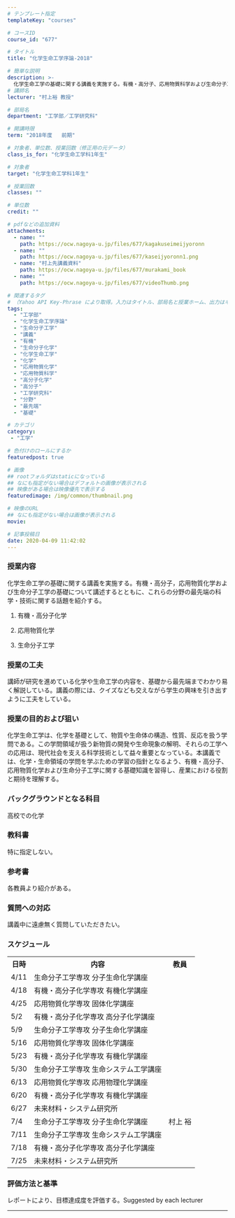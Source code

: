 ```yaml
---
# テンプレート指定
templateKey: "courses"

# コースID
course_id: "677"

# タイトル
title: "化学生命工学序論-2018"

# 簡単な説明
description: >-
  化学生命工学の基礎に関する講義を実施する。有機・高分子、応用物質科学および生命分子工学の基礎について講述するとともに、これらの分野の最先端の化学・技術に関する話題を紹介する。 1. 有機・高分子化学　2. 応用物質化学　3. 生命分子化学 ....
# 講師名
lecturer: "村上裕 教授"

# 部局名
department: "工学部／工学研究科"

# 開講時限
term: "2018年度	前期"

# 対象者、単位数、授業回数（修正用の元データ）
class_is_for: "化学生命工学科1年生"

# 対象者
target: "化学生命工学科1年生"

# 授業回数
classes: ""

# 単位数
credit: ""

# pdfなどの追加資料
attachments:
  - name: "" 
    path: https://ocw.nagoya-u.jp/files/677/kagakuseimeijyoronn
  - name: "" 
    path: https://ocw.nagoya-u.jp/files/677/kaseijyoronn1.png
  - name: "村上先講義資料" 
    path: https://ocw.nagoya-u.jp/files/677/murakami_book
  - name: "" 
    path: https://ocw.nagoya-u.jp/files/677/videoThumb.png

# 関連するタグ
# （Yahoo API Key-Phrase により取得。入力はタイトル、部局名と授業ホーム、出力はキーフレーズ（tags））
tags:
  - "工学部"
  - "化学生命工学序論"
  - "生命分子工学"
  - "講義"
  - "有機"
  - "生命分子化学"
  - "化学生命工学"
  - "化学"
  - "応用物質化学"
  - "応用物質科学"
  - "高分子化学"
  - "高分子"
  - "工学研究科"
  - "分野"
  - "最先端"
  - "基礎"

# カテゴリ
category:
 - "工学"

# 色付けのロールにするか
featuredpost: true

# 画像
## rootフォルダはstaticになっている
## なにも指定がない場合はデフォルトの画像が表示される
## 映像がある場合は映像優先で表示する
featuredimage: /img/common/thumbnail.png

# 映像のURL
## なにも指定がない場合は画像が表示される
movie: 

# 記事投稿日
date: 2020-04-09 11:42:02
---
```


### 授業内容

化学生命工学の基礎に関する講義を実施する。有機・高分子，応用物質化学および生命分子工学の基礎について講述するとともに、これらの分野の最先端の科学・技術に関する話題を紹介する。 

1. 有機・高分子化学 

2. 応用物質化学 

3. 生命分子工学




### 授業の工夫

講師が研究を進めている化学や生命工学の内容を、基礎から最先端までわかり易く解説している。講義の際には、クイズなども交えながら学生の興味を引き出すように工夫をしている。






### 授業の目的および狙い

化学生命工学は、化学を基礎として、物質や生命体の構造、性質、反応を扱う学問である。この学問領域が扱う新物質の開発や生命現象の解明、それらの工学への応用は、現代社会を支える科学技術として益々重要となっている。本講義では、化学・生命領域の学問を学ぶための学習の指針となるよう、有機・高分子、応用物質化学および生命分子工学に関する基礎知識を習得し、産業における役割と期待を理解する。

### バックグラウンドとなる科目

高校での化学

### 教科書

特に指定しない。

### 参考書

各教員より紹介がある。


### 質問への対応

講義中に遠慮無く質問していただきたい。



<h3>スケジュール</h3>
<table>
<tr>
<th>日時</th>
<th>内容</th>
<th>教員</th>
</tr>

<tr>
<td>4/11</td>
<td>生命分子工学専攻 分子生命化学講座</td>
<td></td>
</tr>

<tr>
<td>4/18</td>
<td>有機・高分子化学専攻 有機化学講座</td>
<td></td>
</tr>


<tr>
<td>4/25</td>
<td>応用物質化学専攻 固体化学講座</td>
<td></td>
</tr>


<tr>
<td>5/2</td>
<td>有機・高分子化学専攻 高分子化学講座</td>
<td></td>
</tr>


<tr>
<td>5/9</td>
<td>生命分子工学専攻 分子生命化学講座</td>
<td></td>
</tr>

<tr>
<td>5/16</td>
<td>応用物質化学専攻 固体化学講座</td>
<td></td>
</tr>

<tr>
<td>5/23</td>
<td>有機・高分子化学専攻 有機化学講座</td>
<td></td>
</tr>

<tr>
<td>5/30</td>
<td>生命分子工学専攻 生命システム工学講座</td>
<td></td>
</tr>

<tr>
<td>6/13</td>
<td>応用物質化学専攻 応用物理化学講座</td>
<td></td>
</tr>

<tr>
<td>6/20</td>
<td>有機・高分子化学専攻 有機化学講座</td>
<td></td>
</tr>

<tr>
<td>6/27</td>
<td>未来材料・システム研究所</td>
<td></td>
</tr>

<tr>
<td>7/4</td>
<td>生命分子工学専攻 分子生命化学講座</td>
<td>村上 裕</td>
</tr>

<tr>
<td>7/11</td>
<td>生命分子工学専攻 生命システム工学講座</td>
<td></td>
</tr>

<tr>
<td>7/18</td>
<td>有機・高分子化学専攻 高分子化学講座</td>
<td></td>
</tr>

<tr>
<td>7/25</td>
<td>未来材料・システム研究所</td>
<td></td>
</tr>


</table>








### 評価方法と基準

レポートにより、目標達成度を評価する。Suggested by each lecturer






-----